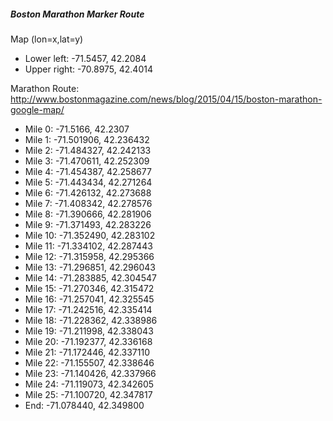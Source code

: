 ##### Boston Marathon Marker Route

Map (lon=x,lat=y)

- Lower left: -71.5457, 42.2084 
- Upper right: -70.8975, 42.4014 


Marathon Route: http://www.bostonmagazine.com/news/blog/2015/04/15/boston-marathon-google-map/

+ Mile 0: -71.5166, 42.2307
+ Mile 1: -71.501906, 42.236432
+ Mile 2: -71.484327, 42.242133
+ Mile 3: -71.470611, 42.252309
+ Mile 4: -71.454387, 42.258677
+ Mile 5: -71.443434, 42.271264
+ Mile 6: -71.426132, 42.273688
+ Mile 7: -71.408342, 42.278576
+ Mile 8: -71.390666, 42.281906
+ Mile 9: -71.371493, 42.283226
+ Mile 10: -71.352490, 42.283102
+ Mile 11: -71.334102, 42.287443
+ Mile 12: -71.315958, 42.295366
+ Mile 13: -71.296851, 42.296043
+ Mile 14: -71.283885, 42.304547
+ Mile 15: -71.270346, 42.315472
+ Mile 16: -71.257041, 42.325545
+ Mile 17: -71.242516, 42.335414
+ Mile 18: -71.228362, 42.338986
+ Mile 19: -71.211998, 42.338043
+ Mile 20: -71.192377, 42.336168
+ Mile 21: -71.172446, 42.337110
+ Mile 22: -71.155507, 42.338646
+ Mile 23: -71.140426, 42.337966
+ Mile 24: -71.119073, 42.342605
+ Mile 25: -71.100720, 42.347817
+ End: -71.078440, 42.349800
